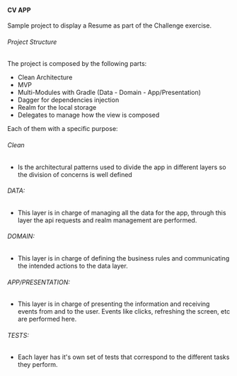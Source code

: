 #### CV APP

Sample project to display a Resume as part of the Challenge exercise.

###### Project Structure

The project is composed by the following parts:
* Clean Architecture
* MVP
* Multi-Modules with Gradle (Data - Domain - App/Presentation)
* Dagger for dependencies injection
* Realm for the local storage
* Delegates to manage how the view is composed

Each of them with a specific purpose:

###### Clean
* Is the architectural patterns used to divide the app in different layers so the division of concerns is well defined

###### DATA:
* This layer is in charge of managing all the data for the app, through this layer the api requests and realm management are performed.

###### DOMAIN:
* This layer is in charge of defining the business rules and communicating the intended actions to the data layer.

###### APP/PRESENTATION:
* This layer is in charge of presenting the information and receiving events from and to the user. Events like clicks, refreshing the screen, etc are performed here.

###### TESTS:
* Each layer has it's own set of tests that correspond to the different tasks they perform.

